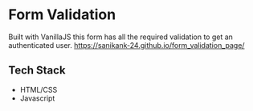 
# Form Validation

Built with VanillaJS this form has all the required validation to get an authenticated user.
https://sanikank-24.github.io/form_validation_page/

## Tech Stack

- HTML/CSS
- Javascript



